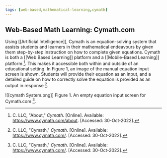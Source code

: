 ```yaml
---
tags: [web-based,mathematical-learning,cymath]
---
```


## Web-Based Math Learning: Cymath.com 

Using [[Artificial Intelligence]], Cymath is an equation-solving system that assists students and learners in their mathematical endeavours by given them step-by-step instruction on how to complete given equations.  Cymath is both a [[Web Based Learning]] platform and a [[Mobile-Based Learning]] platform [^1].  This makes it accessible both within and outside of an educational setting.  In Figure 1, an image of the manual equation input screen is shown.  Students will provide their equation as an input, and a detailed guide on how to correctly solve the equation is provided as an output in response [^2].

![[cymath System.png]]
Figure 1. An empty equation input screen for Cymath.com [^2].

[^1]: C. LLC, "About," _Cymath_. \[Online\]. Available: https://www.cymath.com/about. \[Accessed: 30-Oct-2022\].
[^2]: C. LLC, "Cymath," _Cymath_. \[Online\]. Available: https://www.cymath.com/. \[Accessed: 30-Oct-2022\].